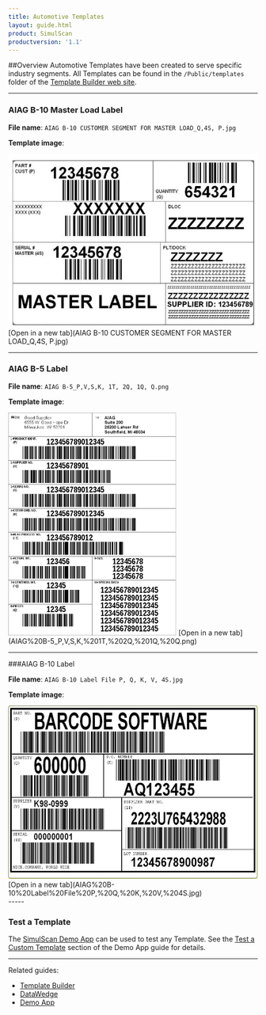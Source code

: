 ```yaml
---
title: Automotive Templates
layout: guide.html
product: SimulScan
productversion: '1.1'
---
```

##Overview
Automotive Templates have been created to serve specific industry segments. All Templates can be found in the `/Public/templates` folder of the [Template Builder web site](http://simulscan.zebra.com). 

-----

### AIAG B-10 Master Load Label

**File name**: `AIAG B-10 CUSTOMER SEGMENT FOR MASTER LOAD_Q,4S, P.jpg`

**Template image**:

<img style="height:350px" src="AIAG B-10 CUSTOMER SEGMENT FOR MASTER LOAD_Q,4S, P.jpg"/>
[Open in a new tab](AIAG B-10 CUSTOMER SEGMENT FOR MASTER LOAD_Q,4S, P.jpg)
<br>

<!--AIAG%20B-10%20CUSTOMER%20SEGMENT%20FOR%20MASTER%20LOAD_Q,4S,%20P.jpg-->
-----

### AIAG B-5 Label

**File name**: `AIAG B-5_P,V,S,K, 1T, 2Q, 1Q, Q.png`

**Template image**:

<img style="height:450px" src="AIAG B-5_P,V,S,K, 1T, 2Q, 1Q, Q.png"/>
[Open in a new tab](AIAG%20B-5_P,V,S,K,%201T,%202Q,%201Q,%20Q.png)
<br>

-----

###AIAG B-10 Label

**File name**: `AIAG B-10 Label File P, Q, K, V, 4S.jpg`

**Template image**:

<img style="height:350px" src="AIAG B-10 Label File P, Q, K, V, 4S.jpg"/>
[Open in a new tab](AIAG%20B-10%20Label%20File%20P,%20Q,%20K,%20V,%204S.jpg)
<br>
-----

### Test a Template

The [SimulScan Demo App](../../demo) can be used to test any Template. See the [Test a Custom Template](../../demo/#testacustomtemplate) section of the Demo App guide for details. 

-----

Related guides: 

* [Template Builder](../../templatebuilder)
* [DataWedge](../../../../../datawedge)
* [Demo App](../../demo)